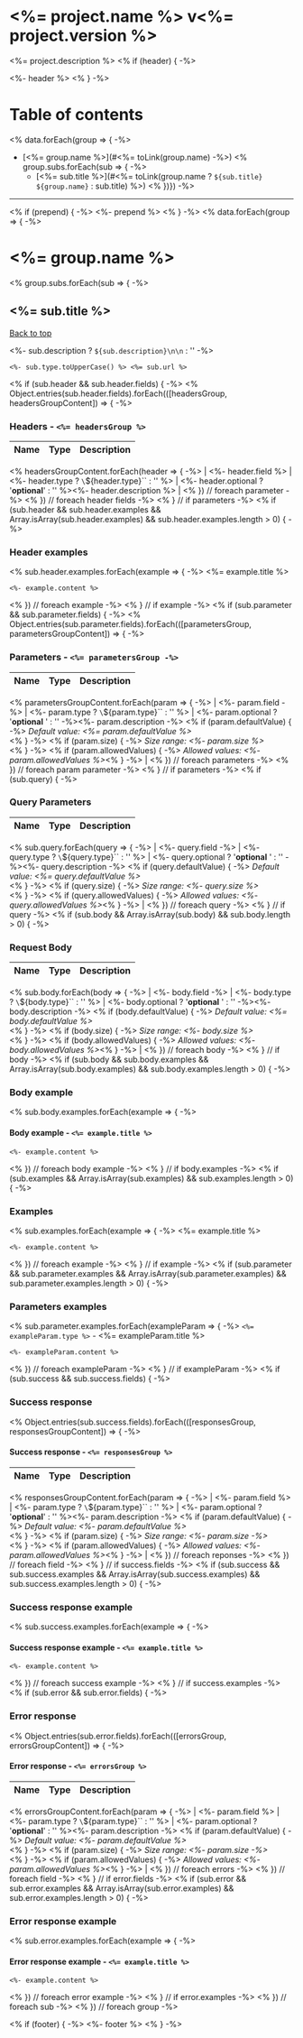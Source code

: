 <a name="top"></a>
# <%= project.name %> v<%= project.version %>

<%= project.description %>
<% if (header) { -%>

<%- header %>
<% } -%>

# Table of contents

<% data.forEach(group => { -%>
- [<%= group.name %>](#<%= toLink(group.name) -%>)
<% group.subs.forEach(sub => { -%>
  - [<%= sub.title %>](#<%= toLink(group.name ? `${sub.title} ${group.name}` : sub.title) %>)
<% })}) -%>

___

<% if (prepend) { -%>
<%- prepend %>
<% } -%>
<% data.forEach(group => { -%>

# <a name="<%= toLink(group.name) %>"></a> <%= group.name %>
<% group.subs.forEach(sub => { -%>

## <a name="<%= toLink(group.name ? `${sub.title} (${group.name})` : sub.title) %>"></a> <%= sub.title %>

[Back to top](#top)

<%- sub.description ? `${sub.description}\n\n` : '' -%>
```
<%- sub.type.toUpperCase() %> <%= sub.url %>
```
<% if (sub.header && sub.header.fields) { -%>
<% Object.entries(sub.header.fields).forEach(([headersGroup, headersGroupContent]) => { -%>

### Headers - `<%= headersGroup %>`

| Name    | Type      | Description                          |
|---------|-----------|--------------------------------------|
<% headersGroupContent.forEach(header => { -%>
| <%- header.field %> | <%- header.type ? `\`${header.type}\`` : '' %> | <%- header.optional ? '**optional**' : '' %><%- header.description %> |
<% }) // foreach parameter -%>
<% }) // foreach header fields -%>
<% } // if parameters -%>
<% if (sub.header && sub.header.examples && Array.isArray(sub.header.examples) && sub.header.examples.length > 0) { -%>

### Header examples

<% sub.header.examples.forEach(example => { -%>
<%= example.title %>

```<%= example.type %>
<%- example.content %>
```
<% }) // foreach example -%>
<% } // if example -%>
<% if (sub.parameter && sub.parameter.fields) { -%>
<% Object.entries(sub.parameter.fields).forEach(([parametersGroup, parametersGroupContent]) => { -%>

### Parameters - `<%= parametersGroup -%>`

| Name     | Type       | Description                           |
|----------|------------|---------------------------------------|
<% parametersGroupContent.forEach(param => { -%>
| <%- param.field -%> | <%- param.type ? `\`${param.type}\`` : '' %> | <%- param.optional ? '**optional** ' : '' -%><%- param.description -%>
<% if (param.defaultValue) { -%>
_Default value: <%= param.defaultValue %>_<br><% } -%>
<% if (param.size) { -%>
_Size range: <%- param.size %>_<br><% } -%>
<% if (param.allowedValues) { -%>
_Allowed values: <%- param.allowedValues %>_<% } -%> |
<% }) // foreach parameters -%>
<% }) // foreach param parameter -%>
<% } // if parameters -%>
<% if (sub.query) { -%>

### Query Parameters

| Name     | Type       | Description                           |
|----------|------------|---------------------------------------|
<% sub.query.forEach(query => { -%>
| <%- query.field -%> | <%- query.type ? `\`${query.type}\`` : '' %> | <%- query.optional ? '**optional** ' : '' -%><%- query.description -%>
<% if (query.defaultValue) { -%>
_Default value: <%= query.defaultValue %>_<br><% } -%>
<% if (query.size) { -%>
_Size range: <%- query.size %>_<br><% } -%>
<% if (query.allowedValues) { -%>
_Allowed values: <%- query.allowedValues %>_<% } -%> |
<% }) // foreach query -%>
<% } // if query -%>
<% if (sub.body && Array.isArray(sub.body) && sub.body.length > 0) { -%>

### Request Body

| Name     | Type       | Description                           |
|----------|------------|---------------------------------------|
<% sub.body.forEach(body => { -%>
| <%- body.field -%> | <%- body.type ? `\`${body.type}\`` : '' %> | <%- body.optional ? '**optional** ' : '' -%><%- body.description -%>
<% if (body.defaultValue) { -%>
_Default value: <%= body.defaultValue %>_<br><% } -%>
<% if (body.size) { -%>
_Size range: <%- body.size %>_<br><% } -%>
<% if (body.allowedValues) { -%>
_Allowed values: <%- body.allowedValues %>_<% } -%> |
<% }) // foreach body -%>
<% } // if body -%>
<% if (sub.body && sub.body.examples && Array.isArray(sub.body.examples) && sub.body.examples.length > 0) { -%>

### Body example
<% sub.body.examples.forEach(example => { -%>

#### Body example - `<%= example.title %>`

```<%= example.type %>
<%- example.content %>
```
<% }) // foreach body example -%>
<% } // if body.examples -%>
<% if (sub.examples && Array.isArray(sub.examples) && sub.examples.length > 0) { -%>

### Examples

<% sub.examples.forEach(example => { -%>
<%= example.title %>

```<%= example.type %>
<%- example.content %>
```

<% }) // foreach example -%>
<% } // if example -%>
<% if (sub.parameter && sub.parameter.examples && Array.isArray(sub.parameter.examples) && sub.parameter.examples.length > 0) { -%>

### Parameters examples

<% sub.parameter.examples.forEach(exampleParam => { -%>
`<%= exampleParam.type %>` - <%= exampleParam.title %>

```<%= exampleParam.type %>
<%- exampleParam.content %>
```
<% }) // foreach exampleParam -%>
<% } // if exampleParam -%>
<% if (sub.success && sub.success.fields) { -%>
### Success response
<% Object.entries(sub.success.fields).forEach(([responsesGroup, responsesGroupContent]) => { -%>

#### Success response - `<%= responsesGroup %>`

| Name     | Type       | Description                           |
|----------|------------|---------------------------------------|
<% responsesGroupContent.forEach(param => { -%>
| <%- param.field %> | <%- param.type ? `\`${param.type}\`` : '' %> | <%- param.optional ? '**optional**' : '' %><%- param.description -%>
<% if (param.defaultValue) { -%>
_Default value: <%- param.defaultValue %>_<br><% } -%>
<% if (param.size) { -%>
_Size range: <%- param.size -%>_<br><% } -%>
<% if (param.allowedValues) { -%>
_Allowed values: <%- param.allowedValues %>_<% } -%> |
<% }) // foreach reponses -%>
<% }) // foreach field -%>
<% } // if success.fields -%>
<% if (sub.success && sub.success.examples && Array.isArray(sub.success.examples) && sub.success.examples.length > 0) { -%>

### Success response example
<% sub.success.examples.forEach(example => { -%>

#### Success response example - `<%= example.title %>`

```<%= example.type %>
<%- example.content %>
```
<% }) // foreach success example -%>
<% } // if success.examples -%>
<% if (sub.error && sub.error.fields) { -%>

### Error response
<% Object.entries(sub.error.fields).forEach(([errorsGroup, errorsGroupContent]) => { -%>

#### Error response - `<%= errorsGroup %>`

| Name     | Type       | Description                           |
|----------|------------|---------------------------------------|
<% errorsGroupContent.forEach(param => { -%>
| <%- param.field %> | <%- param.type ? `\`${param.type}\`` : '' %> | <%- param.optional ? '**optional**' : '' %><%- param.description -%>
<% if (param.defaultValue) { -%>
_Default value: <%- param.defaultValue %>_<br><% } -%>
<% if (param.size) { -%>
_Size range: <%- param.size -%>_<br><% } -%>
<% if (param.allowedValues) { -%>
_Allowed values: <%- param.allowedValues %>_<% } -%> |
<% }) // foreach errors -%>
<% }) // foreach field -%>
<% } // if error.fields -%>
<% if (sub.error && sub.error.examples && Array.isArray(sub.error.examples) && sub.error.examples.length > 0) { -%>

### Error response example
<% sub.error.examples.forEach(example => { -%>

#### Error response example - `<%= example.title %>`

```<%= example.type %>
<%- example.content %>
```
<% }) // foreach error example -%>
<% } // if error.examples -%>
<% }) // foreach sub -%>
<% }) // foreach group -%>

<% if (footer) { -%>
<%- footer %>
<% } -%>
